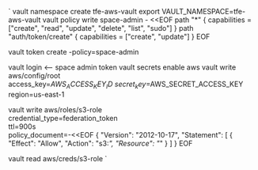 `
vault namespace create tfe-aws-vault
export VAULT_NAMESPACE=tfe-aws-vault
vault policy write space-admin - <<EOF
path "*" {
capabilities = ["create", "read", "update", "delete", "list", "sudo"]
}
path "auth/token/create" {
capabilities = ["create", "update"]
}
EOF

vault token create -policy=space-admin 

vault login <-- space admin token
vault secrets enable aws
vault write aws/config/root \
access_key=$AWS_ACCESS_KEY_ID \
secret_key=$AWS_SECRET_ACCESS_KEY \
region=us-east-1

vault write aws/roles/s3-role \
    credential_type=federation_token \
    ttl=900s \
    policy_document=-<<EOF
{ "Version": "2012-10-17", "Statement": [ { "Effect": "Allow", "Action": "s3:*", "Resource": "*" } ] } 
EOF


vault read aws/creds/s3-role
`